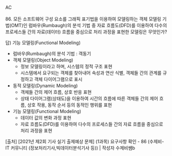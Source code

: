 AC  
</br>
86. 모든 소프트웨어 구성 요소를 그래픽 표기법을 이용하여 모델링하는 객체 모델링 기법(OMT)인 럼바우(Rumbaugh)의 분석 기법 중 자료 흐름도(DFD)를 이용하여 다수의 프로세스들 간의 자료(데이터) 흐름을 중심으로 처리 과정을 표현한 모델링은 무엇인가?

답) 기능 모델링(Functional Modeling)
</br>
- 럼바우(Rumbaugh)의 분석 기법 : 객동기
- 객체 모델링(Object Modeling)
  - 정보 모델링이라고 하며, 시스템의 정적 구조 표현
  - 시스템에서 요구되는 객체를 찾아내어 속성과 연산 식별, 객체들 간의 관계를 규정하고 객체 다이어그램으로 표시
- 동적 모델링(Dynamic Modeling)
  - 객체들 간의 제어 흐름, 상호 반응 표현
  - 상태 다이어그램(상태도)을 이용하여 시간의 흐름에 따른 객체들 간의 제어 흐름, 상호 작용, 동작 순서 등의 동적인 행위를 표현
- 기능 모델링(Functional Modeling)
  - 데이터 값의 변화 과정 표현
  - 자료 흐름도(DFD)를 이용하여 다수의 프로세스들 간의 자료 흐름을 중심으로 처리 과정을 표현

[출처] [2021년 제2회 기사 실기 출제예상 문제] (1과목) 요구사항 확인 - 86 (수제비- IT 커뮤니티 (정보처리기사,빅데이터분석기사 등)) | 작성자 수제비쌤b
